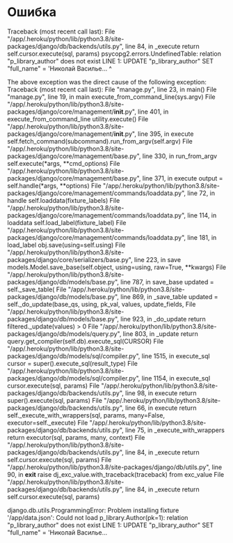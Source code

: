 # Ошибка

Traceback (most recent call last):
  File "/app/.heroku/python/lib/python3.8/site-packages/django/db/backends/utils.py", line 84, in _execute
    return self.cursor.execute(sql, params)
psycopg2.errors.UndefinedTable: relation "p_library_author" does not exist
LINE 1: UPDATE "p_library_author" SET "full_name" = 'Николай Василье...
               ^
               
The above exception was the direct cause of the following exception:
Traceback (most recent call last):
  File "manage.py", line 23, in <module>
    main()
  File "manage.py", line 19, in main
    execute_from_command_line(sys.argv)
  File "/app/.heroku/python/lib/python3.8/site-packages/django/core/management/__init__.py", line 401, in execute_from_command_line
    utility.execute()
  File "/app/.heroku/python/lib/python3.8/site-packages/django/core/management/__init__.py", line 395, in execute
    self.fetch_command(subcommand).run_from_argv(self.argv)
  File "/app/.heroku/python/lib/python3.8/site-packages/django/core/management/base.py", line 330, in run_from_argv
    self.execute(*args, **cmd_options)
  File "/app/.heroku/python/lib/python3.8/site-packages/django/core/management/base.py", line 371, in execute
    output = self.handle(*args, **options)
  File "/app/.heroku/python/lib/python3.8/site-packages/django/core/management/commands/loaddata.py", line 72, in handle
    self.loaddata(fixture_labels)
  File "/app/.heroku/python/lib/python3.8/site-packages/django/core/management/commands/loaddata.py", line 114, in loaddata
    self.load_label(fixture_label)
  File "/app/.heroku/python/lib/python3.8/site-packages/django/core/management/commands/loaddata.py", line 181, in load_label
    obj.save(using=self.using)
  File "/app/.heroku/python/lib/python3.8/site-packages/django/core/serializers/base.py", line 223, in save
    models.Model.save_base(self.object, using=using, raw=True, **kwargs)
  File "/app/.heroku/python/lib/python3.8/site-packages/django/db/models/base.py", line 787, in save_base
    updated = self._save_table(
  File "/app/.heroku/python/lib/python3.8/site-packages/django/db/models/base.py", line 869, in _save_table
    updated = self._do_update(base_qs, using, pk_val, values, update_fields,
  File "/app/.heroku/python/lib/python3.8/site-packages/django/db/models/base.py", line 923, in _do_update
    return filtered._update(values) > 0
  File "/app/.heroku/python/lib/python3.8/site-packages/django/db/models/query.py", line 803, in _update
    return query.get_compiler(self.db).execute_sql(CURSOR)
  File "/app/.heroku/python/lib/python3.8/site-packages/django/db/models/sql/compiler.py", line 1515, in execute_sql
    cursor = super().execute_sql(result_type)
  File "/app/.heroku/python/lib/python3.8/site-packages/django/db/models/sql/compiler.py", line 1154, in execute_sql
    cursor.execute(sql, params)
  File "/app/.heroku/python/lib/python3.8/site-packages/django/db/backends/utils.py", line 98, in execute
    return super().execute(sql, params)
  File "/app/.heroku/python/lib/python3.8/site-packages/django/db/backends/utils.py", line 66, in execute
    return self._execute_with_wrappers(sql, params, many=False, executor=self._execute)
  File "/app/.heroku/python/lib/python3.8/site-packages/django/db/backends/utils.py", line 75, in _execute_with_wrappers
    return executor(sql, params, many, context)
  File "/app/.heroku/python/lib/python3.8/site-packages/django/db/backends/utils.py", line 84, in _execute
    return self.cursor.execute(sql, params)
  File "/app/.heroku/python/lib/python3.8/site-packages/django/db/utils.py", line 90, in __exit__
    raise dj_exc_value.with_traceback(traceback) from exc_value
  File "/app/.heroku/python/lib/python3.8/site-packages/django/db/backends/utils.py", line 84, in _execute
    return self.cursor.execute(sql, params)
  
django.db.utils.ProgrammingError: Problem installing fixture '/app/data.json': Could not load p_library.Author(pk=1): relation "p_library_author" does not exist
LINE 1: UPDATE "p_library_author" SET "full_name" = 'Николай Василье...
